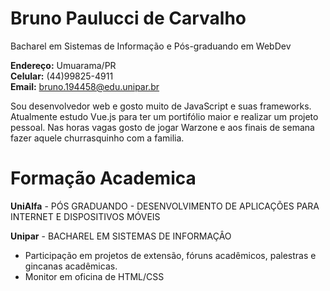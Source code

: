 # Bruno Paulucci de Carvalho
Bacharel em Sistemas de Informação e Pós-graduando em WebDev

__Endereço:__ Umuarama/PR <br/>
__Celular:__ (44)99825-4911 <br/>
__Email:__ bruno.194458@edu.unipar.br

Sou desenvolvedor web e gosto muito de JavaScript e suas frameworks. Atualmente estudo Vue.js para ter um portifólio maior e realizar um projeto pessoal. Nas horas vagas gosto de jogar Warzone e aos finais de semana fazer aquele churrasquinho com a familia.

# Formação Academica

__UniAlfa__ - PÓS GRADUANDO - DESENVOLVIMENTO DE APLICAÇÕES PARA INTERNET E DISPOSITIVOS MÓVEIS

__Unipar__ - BACHAREL EM SISTEMAS DE INFORMAÇÂO

* Participação em projetos de extensão, fóruns acadêmicos, palestras e gincanas acadêmicas. 
* Monitor em oficina de HTML/CSS

